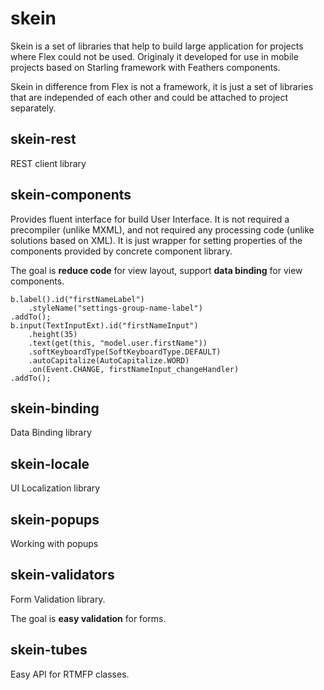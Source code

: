 skein
=====

Skein is a set of libraries that help to build large application for projects where Flex could not be used. Originaly it  developed for use in mobile projects based on Starling framework with Feathers components.

Skein in difference from Flex is not a framework, it is just a set of libraries that are independed of each other and could be attached to project separately.

skein-rest
----
REST client library 

skein-components
----
Provides fluent interface for build User Interface. It is not required a precompiler (unlike MXML), and not required any processing code (unlike solutions based on XML). It is just wrapper for setting properties of the components provided by concrete component library.

The goal is **reduce code** for view layout, support **data binding** for view components.

```as3
b.label().id("firstNameLabel")
    .styleName("settings-group-name-label")
.addTo();
b.input(TextInputExt).id("firstNameInput")
    .height(35)
    .text(get(this, "model.user.firstName"))
    .softKeyboardType(SoftKeyboardType.DEFAULT)
    .autoCapitalize(AutoCapitalize.WORD)
    .on(Event.CHANGE, firstNameInput_changeHandler)
.addTo();
```
skein-binding
----
Data Binding library


skein-locale
----
UI Localization library

skein-popups
----
Working with popups

skein-validators
----
Form Validation library.

The goal is **easy validation** for forms.

skein-tubes
----
Easy API for RTMFP classes.
